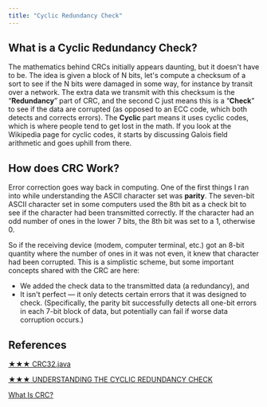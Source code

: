 ```yaml
---
title: "Cyclic Redundancy Check"
---
```


## What is a Cyclic Redundancy Check?

The mathematics behind CRCs initially appears daunting, but it doesn't have to be.
The idea is given a block of N bits, let's compute a checksum of a sort to see if the N bits were damaged in some way,
for instance by transit over a network.
The extra data we transmit with this checksum is the “**Redundancy**” part of CRC,
and the second C just means this is a “**Check**” to see if the data are corrupted
(as opposed to an ECC code, which both detects and corrects errors).
The **Cyclic** part means it uses cyclic codes, which is where people tend to get lost in the math.
If you look at the Wikipedia page for cyclic codes, it starts by discussing Galois field arithmetic and goes uphill from there.

## How does CRC Work?

Error correction goes way back in computing.
One of the first things I ran into while understanding the ASCII character set was **parity**.
The seven-bit ASCII character set in some computers used the 8th bit as a check bit to see if the character had been transmitted correctly.
If the character had an odd number of ones in the lower 7 bits, the 8th bit was set to a 1, otherwise 0.

So if the receiving device (modem, computer terminal, etc.) got an 8-bit quantity where the number of ones in it was not even,
it knew that character had been corrupted.
This is a simplistic scheme, but some important concepts shared with the CRC are here:

- We added the check data to the transmitted data (a redundancy), and
- It isn't perfect — it only detects certain errors that it was designed to check. (Specifically, the parity bit successfully detects all one-bit errors in each 7-bit block of data, but potentially can fail if worse data corruption occurs.)

## References

[★★★ CRC32.java](https://introcs.cs.princeton.edu/java/61data/CRC32.java.html)

[★★★ UNDERSTANDING THE CYCLIC REDUNDANCY CHECK](https://www.cardinalpeak.com/blog/understanding-the-cyclic-redundancy-check)

[What Is CRC?](https://info.support.huawei.com/info-finder/encyclopedia/en/CRC.html)

